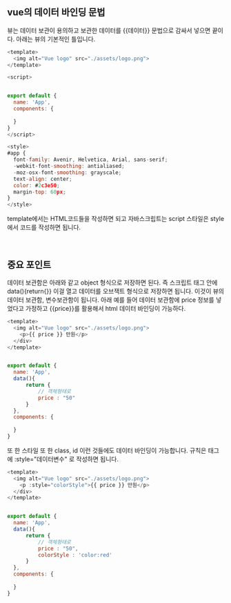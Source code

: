 ## vue의 데이터 바인딩 문법

뷰는 데이터 보관이 용의하고 보관한 데이터를 {{데이터}} 문법으로 감싸서 넣으면 끝이다. 아래는 뷰의 기본적인 틀입니다.

```js
<template>
  <img alt="Vue logo" src="./assets/logo.png">
</template>

<script>


export default {
  name: 'App',
  components: {
   
  }
}
</script>

<style>
#app {
  font-family: Avenir, Helvetica, Arial, sans-serif;
  -webkit-font-smoothing: antialiased;
  -moz-osx-font-smoothing: grayscale;
  text-align: center;
  color: #2c3e50;
  margin-top: 60px;
}
</style>
```

template에서는 HTML코드들을 작성하면 되고 자바스크립트는 script 스타일은 style에서 코드를 작성하면 됩니다.

<br />

## 중요 포인트

데이터 보관함은 아래와 같고 object 형식으로 저장하면 된다. 즉 스크립트 태그 안에 data(){return{}} 이걸 열고 데이터를 오브잭트 형식으로 저장하면 됩니다. 이것이 뷰의 데이터 보관함, 변수보관함이 됩니다. 아래 예를 들어 데이터 보관함에 price 정보를 넣었다고 가정하고 {{price}}를 활용해서 html 데이터 바인딩이 가능하다.

```js
<template>
  <img alt="Vue logo" src="./assets/logo.png">
    <p>{{ price }} 만원</p>
  </div>
</template>


export default {
  name: 'App',
  data(){
      return {
          // 객체형태로
          price : "50"
      }
  },
  components: {
   
  }
}
```

또 한 스타일 또 한 class, id 이런 것들에도 데이터 바인딩이 가능합니다. 규칙은 태그에 :style="데이터변수" 로 작성하면 됩니다. 

```js
<template>
  <img alt="Vue logo" src="./assets/logo.png">
    <p :style="colorStyle">{{ price }} 만원</p>
  </div>
</template>


export default {
  name: 'App',
  data(){
      return {
          // 객체형태로
          price : "50",
          colorStyle : 'color:red'
      }
  },
  components: {
   
  }
}
```

